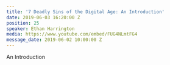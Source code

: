 ```yaml
---
title: '7 Deadly Sins of the Digital Age: An Introduction'
date: 2019-06-03 16:20:00 Z
position: 25
speaker: Ethan Harrington
media: https://www.youtube.com/embed/FUG4NLmtFG4
message_date: 2019-06-02 10:00:00 Z
---
```


An Introduction